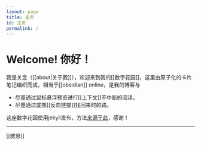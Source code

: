 ```yaml
---
layout: page
title: 主页
id: 主页
permalink: /
---
```


# Welcome! 你好！

我是关念（[[about|关于我]]），欢迎来到我的[[数字花园]]，这里由原子化的卡片笔记编织而成，相当于[[obsidian]] online，是我的博客与




- 尽量通过鼠标悬浮预览进行[[上下文]]不中断的阅读。
- 尽量通过底部[[反向链接]]找回来时的路。



这座数字花园使用jekyll发布，方法[来源于此](https://github.com/maximevaillancourt/digital-garden-jekyll-template)，感谢！



---

[[雅思]]
